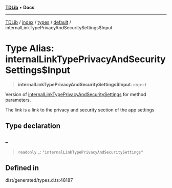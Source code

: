 [**TDLib**](../../../../../../README.md) • **Docs**

***

[TDLib](../../../../../../modules.md) / [index](../../../../../README.md) / [types](../../../README.md) / [default](../README.md) / internalLinkTypePrivacyAndSecuritySettings$Input

# Type Alias: internalLinkTypePrivacyAndSecuritySettings$Input

> **internalLinkTypePrivacyAndSecuritySettings$Input**: `object`

Version of [internalLinkTypePrivacyAndSecuritySettings](internalLinkTypePrivacyAndSecuritySettings.md) for method parameters.

The link is a link to the privacy and security section of the app settings

## Type declaration

### \_

> `readonly` **\_**: `"internalLinkTypePrivacyAndSecuritySettings"`

## Defined in

dist/generated/types.d.ts:48187
